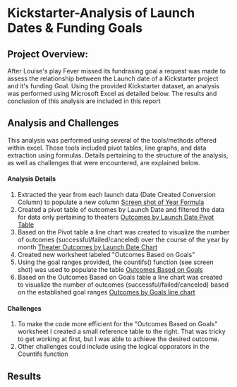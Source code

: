 # Kickstarter-Analysis of Launch Dates & Funding Goals

## Project Overview:  

After Louise's play Fever missed its fundrasing goal a request was made to assess the relationship between the Launch date of a Kickstarter project and it's funding Goal.  Using the provided Kickstarter dataset, an analysis was performed using Microsoft Excel as detailed below.  The results and conclusion of this analysis are included in this report   






## Analysis and Challenges
This analysis was performed using several of the tools/methods offered within excel.  Those tools included pivot tables, line graphs, and data extraction using formulas.  Details pertaining to the structure of the analysis, as well as challenges that were encountered, are explained below.

#### Analysis Details

  1.  Extracted the year from each launch data (Date Created Conversion Column) to populate a new column [Screen shot of Year Formula](resources/Year_Column.png)
  2.  Created a pivot table of outcomes by Launch Date and filtered the data for data only pertaining to theaters [Outcomes by Launch Date Pivot Table](resources/Pivot_Launch_Outcomes.png)
  3.  Based on the Pivot table a line chart was created to visualize the number of outcomes (successful/failed/canceled) over the course of the year by month [Theater Outcomes by Launch Date Chart](resources/Theater_Outcomes_vs_Launch.png)
  4.  Created new worksheet labeled "Outcomes Based on Goals"
  5.  Using the goal ranges provided, the countifs() function (see screen shot) was used to populate the table  [Outcomes Based on Goals](Outcomes_Goals_Table.png)
  6.  Based on the Outcomes Based on Goals table a line chart was created to visualize the number of outcomes (successful/failed/canceled) based on the established goal ranges [Outcomes by Goals line chart](resources/Outcomes_vs_Goals.png)

#### Challenges
  1.  To make the code more efficient for the "Outcomes Based on Goals" worksheet I created a small reference table to the right.  That was tricky to get working at first, but I was able to achieve the desired outcome.
  2.  Other challenges could include using the logical opporators in the Countifs function


## Results


